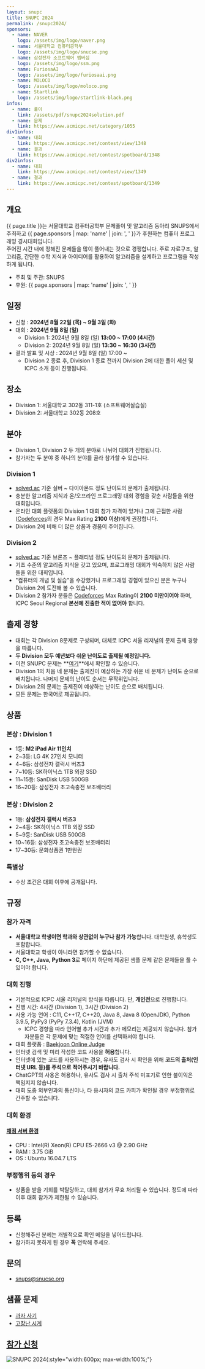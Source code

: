 ```yaml
---
layout: snupc
title: SNUPC 2024
permalink: /snupc2024/
sponsors:
  - name: NAVER
    logo: /assets/img/logo/naver.png
  - name: 서울대학교 컴퓨터공학부
    logo: /assets/img/logo/snucse.png
  - name: 삼성전자 소프트웨어 멤버십
    logo: /assets/img/logo/ssm.png
  - name: FuriosaAI
    logo: /assets/img/logo/furiosaai.png
  - name: MOLOCO
    logo: /assets/img/logo/moloco.png
  - name: Startlink
    logo: /assets/img/logo/startlink-black.png
infos:
  - name: 풀이
    link: /assets/pdf/snupc2024solution.pdf
  - name: 문제
    link: https://www.acmicpc.net/category/1055
div1infos:
  - name: 대회
    link: https://www.acmicpc.net/contest/view/1348
  - name: 결과
    link: https://www.acmicpc.net/contest/spotboard/1348
div2infos:
  - name: 대회
    link: https://www.acmicpc.net/contest/view/1349
  - name: 결과
    link: https://www.acmicpc.net/contest/spotboard/1349
---
```


## 개요
{{ page.title }}는 서울대학교 컴퓨터공학부 문제풀이 및 알고리즘 동아리 SNUPS에서 주최하고 {{ page.sponsors | map: 'name' | join: ', ' }}가 후원하는 컴퓨터 프로그래밍 경시대회입니다.  
주어진 시간 내에 정해진 문제들을 많이 풀어내는 것으로 경쟁합니다. 주로 자료구조, 알고리즘, 간단한 수학 지식과 아이디어를 활용하여 알고리즘을 설계하고 프로그램을 작성하게 됩니다.  
- 주최 및 주관: SNUPS
- 후원: {{ page.sponsors | map: 'name' | join: ', ' }}

## 일정
- 신청 : **2024년 8월 22일 (목) ~ 9월 3일 (화)**
- 대회 : **2024년 9월 8일 (일)**
    - Division 1: 2024년 9월 8일 (일) **13:00 ~ 17:00 (4시간)**
    - Division 2: 2024년 9월 8일 (일) **13:30 ~ 16:30 (3시간)**
- 결과 발표 및 시상 : 2024년 9월 8일 (일) 17:00 ~
    - Division 2 종료 후, Division 1 종료 전까지 Division 2에 대한 풀이 세션 및 ICPC 소개 등이 진행됩니다.

## 장소
- Division 1: 서울대학교 302동 311-1호 (소프트웨어실습실)
- Division 2: 서울대학교 302동 208호

## 분야
- Division 1, Division 2 두 개의 분야로 나뉘어 대회가 진행됩니다.
- 참가자는 두 분야 중 하나의 분야를 골라 참가할 수 있습니다.

### Division 1
- [solved.ac](https://solved.ac/) 기준 실버 ~ 다이아몬드 정도 난이도의 문제가 출제됩니다.
- 충분한 알고리즘 지식과 온/오프라인 프로그래밍 대회 경험을 갖춘 사람들을 위한 대회입니다.
- 온라인 대회 플랫폼의 Division 1 대회 참가 자격이 있거나 그에 근접한 사람([Codeforces](https://codeforces.com/)의 경우 Max Rating **2100 이상**)에게 권장합니다.
- Division 2에 비해 더 많은 상품과 경품이 주어집니다.

### Division 2
- [solved.ac](https://solved.ac/) 기준 브론즈 ~ 플래티넘 정도 난이도의 문제가 출제됩니다.
- 기초 수준의 알고리즘 지식을 갖고 있으며, 프로그래밍 대회가 익숙하지 않은 사람들을 위한 대회입니다.
- "컴퓨터의 개념 및 실습"을 수강했거나 프로그래밍 경험이 있으신 분은 누구나 Division 2에 도전해 볼 수 있습니다.
- Division 2 참가자 분들은 [Codeforces](https://codeforces.com/) Max Rating이 **2100 미만이어야** 하며, ICPC Seoul Regional **본선에 진출한 적이 없어야** 합니다.

## 출제 경향
- 대회는 각 Division 8문제로 구성되며, 대체로 ICPC 서울 리저널의 문제 출제 경향을 따릅니다.
- **두 Division 모두 예년보다 쉬운 난이도로 출제될 예정입니다.**
- 이전 SNUPC 문제는 **[여기](https://www.acmicpc.net/category/354)**에서 확인할 수 있습니다.
- Division 1의 처음 네 문제는 출제진이 예상하는 가장 쉬운 네 문제가 난이도 순으로 배치됩니다. 나머지 문제의 난이도 순서는 무작위입니다.
- Division 2의 문제는 출제진이 예상하는 난이도 순으로 배치됩니다.
- 모든 문제는 한국어로 제공됩니다.

## 상품

### 본상 : Division 1
- 1등: **M2 iPad Air 11인치**
- 2~3등: LG 4K 27인치 모니터
- 4~6등: 삼성전자 갤럭시 버즈3
- 7~10등: SK하이닉스 1TB 외장 SSD
- 11~15등: SanDisk USB 500GB
- 16~20등: 삼성전자 초고속충전 보조배터리

### 본상 : Division 2
- 1등: **삼성전자 갤럭시 버즈3**
- 2~4등: SK하이닉스 1TB 외장 SSD
- 5~9등: SanDisk USB 500GB
- 10~16등: 삼성전자 초고속충전 보조배터리
- 17~30등: 문화상품권 1만원권

### 특별상
- 수상 조건은 대회 이후에 공개됩니다.

## 규정

### 참가 자격
- **서울대학교 학생이면 학과와 상관없이 누구나 참가 가능**합니다. 대학원생, 휴학생도 포함합니다.
- 서울대학교 학생이 아니라면 참가할 수 없습니다.
- **C, C++, Java, Python 3**로 페이지 하단에 제공된 샘플 문제 같은 문제들을 풀 수 있어야 합니다.

### 대회 진행
- 기본적으로 ICPC 서울 리저널의 방식을 따릅니다. 단, **개인전**으로 진행합니다.
- 진행 시간: 4시간 (Division 1), 3시간 (Division 2)
- 사용 가능 언어 : C11, C++17, C++20, Java 8, Java 8 (OpenJDK), Python 3.9.5, PyPy3 (PyPy 7.3.4), Kotlin (JVM)
    - ICPC 경향을 따라 언어별 추가 시간과 추가 메모리는 제공되지 않습니다. 참가자분들은 각 문제에 맞는 적절한 언어를 선택하셔야 합니다.
- 대회 플랫폼 : [Baekjoon Online Judge](https://www.acmicpc.net/)
- 인터넷 검색 및 미리 작성한 코드 사용을 **허용**합니다.
- 인터넷에 있는 코드를 사용하시는 경우, 유사도 검사 시 확인을 위해 **코드의 출처(인터넷 URL 등)를 주석으로 적어주시기 바랍니다.**
- ChatGPT의 사용은 허용하나, 유사도 검사 시 출처 주석 미표기로 인한 불이익은 책임지지 않습니다.
- 대회 도중 외부인과의 통신이나, 타 응시자의 코드 카피가 확인될 경우 부정행위로 간주할 수 있습니다.

### 대회 환경

#### [채점 서버 환경](https://www.acmicpc.net/help/judge)
- CPU : Intel(R) Xeon(R) CPU E5-2666 v3 @ 2.90 GHz
- RAM : 3.75 GiB
- OS : Ubuntu 16.04.7 LTS

### 부정행위 등의 경우
- 상품을 받을 기회를 박탈당하고, 대회 참가가 무효 처리될 수 있습니다. 정도에 따라 이후 대회 참가가 제한될 수 있습니다.

## 등록
- 신청해주신 분께는 개별적으로 확인 메일을 넣어드립니다.
- 참가하지 못하게 된 경우 **꼭** 연락해 주세요.

## 문의
- [snups@snucse.org](mailto:snups@snucse.org)

## 샘플 문제
- [과자 사기](https://www.acmicpc.net/problem/17450)
- [고장난 시계](https://www.acmicpc.net/problem/14710)

## [참가 신청](https://forms.gle/FREhW8k7QWeAQzjs9)

![SNUPC 2024](/assets/img/poster/snupc2024.jpg){:style="width:600px; max-width:100%;"}
